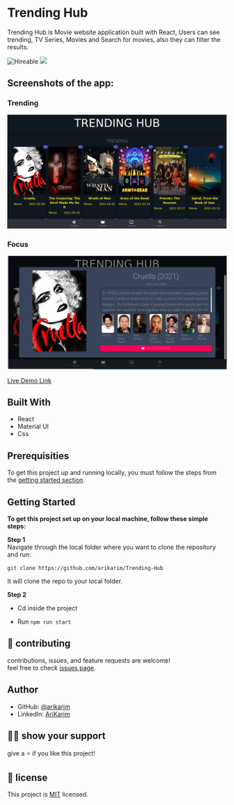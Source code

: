 # Trending Hub
Trending Hub is Movie website application built with React, Users can see trending, TV Series, Movies and Search for movies, also they can filter the results. 

![Hireable](https://img.shields.io/badge/Hireable-yes-success) ![](https://img.shields.io/badge/Mobile--responsive-yes-green) 


## Screenshots of the app:


### Trending
![image](./src/img/s1.png)

### Focus
![image](./src/img/s3.png)

[Live Demo Link](https://arikarim.github.io/Trending-Hub/)

## Built With

- React
- Material UI
- Css

## Prerequisities

To get this project up and running locally, you must follow the steps from the [getting started section](#getting-started).

## Getting Started

**To get this project set up on your local machine, follow these simple steps:**

**Step 1**<br>
Navigate through the local folder where you want to clone the repository and run: <br>

```
git clone https://github.com/arikarim/Trending-Hub 
```
It will clone the repo to your local folder.

**Step 2**<br>
- Cd inside the project

- Run `npm run start`


## 🤝 contributing

contributions, issues, and feature requests are welcome!<br/>feel free to check [issues page](https://github.com/arikarim/Trending-Hub/issues).

## Author

- GitHub: [@arikarim](https://github.com/arikarim)
- LinkedIn: [AriKarim](https://www.linkedin.com/in/ari-karim-523bb81b3)

## 🙋‍♂ show your support

give a ⭐️ if you like this project!

## 📝 license



This project is [MIT](LICENSE) licensed.
